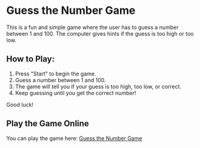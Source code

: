 # Guess the Number Game

This is a fun and simple game where the user has to guess a number between 1 and 100. The computer gives hints if the guess is too high or too low.

## How to Play:
1. Press "Start" to begin the game.
2. Guess a number between 1 and 100.
3. The game will tell you if your guess is too high, too low, or correct.
4. Keep guessing until you get the correct number!

Good luck!


## Play the Game Online
You can play the game here: [Guess the Number Game](https://nabin-sadhak.github.io/Guess-the-number_game/)
